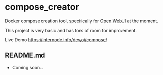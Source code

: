 # compose_creator
Docker compose creation tool, specifically for [Open WebUI](https://github.com/open-webui/) at the moment.

This project is very basic and has tons of room for improvement.

Live Demo https://internode.info/dev/oi/compose/

## README.md
- Coming soon...
